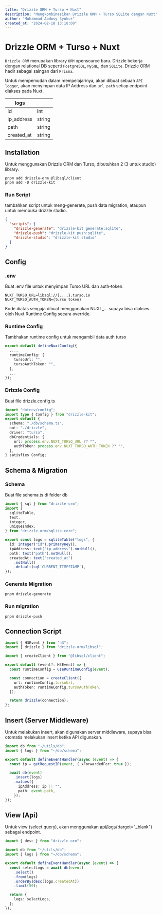 ```yaml
---
title: "Drizzle ORM + Turso + Nuxt"
description: "Mengkombinasikan Drizzle ORM + Turso SQLite dengan Nuxt"
author: "Muhammad Abdusy Syukur"
created_at: "2024-02-18 13:18:00"
---
```


# Drizzle ORM + Turso + Nuxt

`Drizzle ORM` merupakan library `ORM` opensource baru. Drizzle bekerja dengan relational DB seperti `PostgreSQL`, `MySQL`, dan `SQLite`. Drizzle ORM hadir sebagai saingan dari `Prisma`.

Untuk mempemudah dalam mempelajarinya, akan dibuat sebuah `API logger`, akan menyimpan data IP Address dan `url path` setiap endpoint diakses pada Nuxt.

| logs       |        |
| ---------- | ------ |
| id         | int    |
| ip_address | string |
| path       | string |
| created_at | string |

## Installation

Untuk menggunakan Drizzle ORM dan Turso, dibutuhkan 2 (3 untuk studio) library.

```shell
pnpm add drizzle-orm @libsql/client
pnpm add -D drizzle-kit
```

### Run Script

tambahkan script untuk meng-generate, push data migration, ataupun untuk membuka drizzle studio.

```json
{
  "scripts": {
    "drizzle-generate": "drizzle-kit generate:sqlite",
    "drizzle-push": "drizzle-kit push:sqlite",
    "drizzle-studio": "drizzle-kit studio"
  }
}
```

## Config

### .env

Buat .env file untuk menyimpan Turso URL dan auth-token.

```env .env
NUXT_TURSO_URL=libsql://{....}.turso.io
NUXT_TURSO_AUTH_TOKEN={turso token}
```

Kode diatas sengaja dibuat menggunakan NUXT\_... supaya bisa diakses oleh Nuxt Runtime Config secara override.

### Runtime Config

Tambhakan runtime config untuk mengambil data auth turso

```ts nuxt.config.ts
export default defineNuxtConfig({
  ...,
  runtimeConfig: {
    tursoUrl: "",
    tursoAuthToken: "",
  },
  ,,,
});

```

### Drizzle Config

Buat file drizzle.config.ts

```ts
import "dotenv/config";
import type { Config } from "drizzle-kit";
export default {
  schema: "./db/schema.ts",
  out: "./drizzle",
  driver: "turso",
  dbCredentials: {
    url: process.env.NUXT_TURSO_URL ?? "",
    authToken: process.env.NUXT_TURSO_AUTH_TOKEN ?? "",
  },
} satisfies Config;
```

## Schema & Migration

### Schema

Buat file schema.ts di folder db

```ts /db/schema.ts
import { sql } from "drizzle-orm";
import {
  sqliteTable,
  text,
  integer,
  uniqueIndex,
} from "drizzle-orm/sqlite-core";

export const logs = sqliteTable("logs", {
  id: integer("id").primaryKey(),
  ipAddress: text("ip_address").notNull(),
  path: text("path").notNull(),
  createdAt: text("created_at")
    .notNull()
    .default(sql`CURRENT_TIMESTAMP`),
});
```

### Generate Migration

```shell
pnpm drizzle-generate
```

### Run migration

```shell
pnpm drizzle-push
```

## Connection Script

```ts /utils/db.ts
import { H3Event } from "h3";
import { drizzle } from "drizzle-orm/libsql";

import { createClient } from "@libsql/client";

export default (event?: H3Event) => {
  const runtimeConfig = useRuntimeConfig(event);

  const connection = createClient({
    url: runtimeConfig.tursoUrl,
    authToken: runtimeConfig.tursoAuthToken,
  });

  return drizzle(connection);
};
```

## Insert (Server Middleware)

Untuk melakukan insert, akan digunakan server middleware, supaya bisa otomatis melakukan insert ketika API digunakan.

```ts /server/middleware/01.logger.ts
import db from "~/utils/db";
import { logs } from "~/db/schema";

export default defineEventHandler(async (event) => {
  const ip = getRequestIP(event, { xForwardedFor: true });

  await db(event)
    .insert(logs)
    .values({
      ipAddress: ip || "",
      path: event.path,
    });
});
```

## View (Api)

Untuk view (select query), akan menggunakan [api/logs](/api/logs){:target="\_blank"} sebagai endpoint.

```ts /server/api/logs/index.get.ts
import { desc } from "drizzle-orm";

import db from "~/utils/db";
import { logs } from "~/db/schema";

export default defineEventHandler(async (event) => {
  const selectLogs = await db(event)
    .select()
    .from(logs)
    .orderBy(desc(logs.createdAt))
    .limit(50);

  return {
    logs: selectLogs,
  };
});
```
